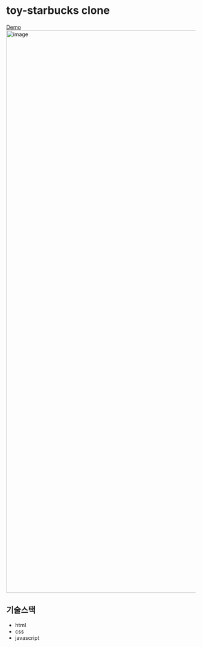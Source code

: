 # toy-starbucks clone

[Demo](https://hwisaac.github.io/toy-starbucks/)
<img width="1497" alt="image" src="https://user-images.githubusercontent.com/54179672/222611306-c3c1c19c-8c80-4c32-98fc-f66ba6120251.png">


## 기술스택

- html
- css
- javascript
